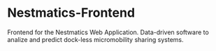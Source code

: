 # Nestmatics-Frontend
Frontend for the Nestmatics Web Application. Data-driven software to analize and predict dock-less micromobility sharing systems.
